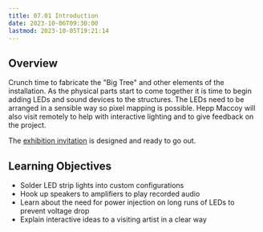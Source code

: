 ```yaml
---
title: 07.01 Introduction
date: 2023-10-06T09:30:00
lastmod: 2023-10-05T19:21:14
---
```


## Overview

Crunch time to fabricate the "Big Tree" and other elements of the installation. As the physical parts start to come together it is time to begin adding LEDs and sound devices to the structures. The LEDs need to be arranged in a sensible way so pixel mapping is possible. Hepp Maccoy will also visit remotely to help with interactive lighting and to give feedback on the project.

The [exhibition invitation](./07-06-installation-exhibition-invitation.md) is designed and ready to go out.

## Learning Objectives

- Solder LED strip lights into custom configurations
- Hook up speakers to amplifiers to play recorded audio
- Learn about the need for power injection on long runs of LEDs to prevent voltage drop
- Explain interactive ideas to a visiting artist in a clear way
